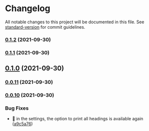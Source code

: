 # Changelog

All notable changes to this project will be documented in this file. See [standard-version](https://github.com/conventional-changelog/standard-version) for commit guidelines.

### [0.1.2](https://github.com/kometenstaub/obsidian-linked-data-vocabularies/compare/0.1.1...0.1.2) (2021-09-30)

### [0.1.1](https://github.com/kometenstaub/obsidian-linked-data-vocabularies/compare/0.1.0...0.1.1) (2021-09-30)

## [0.1.0](https://github.com/kometenstaub/obsidian-linked-data-vocabularies/compare/0.0.11...0.1.0) (2021-09-30)

### [0.0.11](https://github.com/kometenstaub/obsidian-linked-data-vocabularies/compare/0.0.10...0.0.11) (2021-09-30)

### [0.0.10](https://github.com/kometenstaub/obsidian-linked-data-vocabularies/compare/0.0.9...0.0.10) (2021-09-30)


### Bug Fixes

* :bug: in the settings, the option to print all headings is available again ([a9c5a76](https://github.com/kometenstaub/obsidian-linked-data-vocabularies/commit/a9c5a76ed2217764cb14546f389f71bf4d2cad4d))
